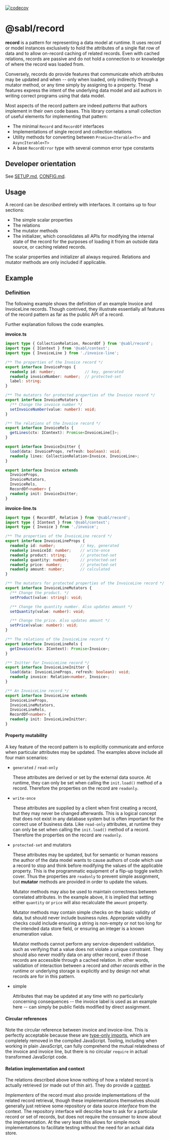 <!-- BEGIN:REMOVE_FOR_NPM -->
[![codecov](https://codecov.io/gh/libsabl/record-js/branch/main/graph/badge.svg?token=TVL1XYSJHA)](https://app.codecov.io/gh/libsabl/record-js/branch/main)
<!-- END:REMOVE_FOR_NPM -->

# @sabl/record
 
**record** is a pattern for representing a data model at runtime. It uses record or model instances exclusively to hold the attributes of a single flat row of data and to allow on-record caching of related records. Even with cached relations, records are passive and do not hold a connection to or knowledge of where the record was loaded from.

Conversely, records do provide features that communicate which attributes may be updated and when -- only when loaded, only indirectly through a mutator method, or any time simply by assigning to a property. These features express the intent of the underlying data model and aid authors in writing correct programs using that data model.

Most aspects of the record pattern are indeed *patterns* that authors implement in their own code bases. This library contains a small collection of useful elements for implementing that pattern:

- The minimal `Record` and `RecordOf` interfaces
- Implementations of single record and collection relations
- Utility methods for converting between `Promise<Iterable<T>>` and `AsyncIterable<T>`
- A base `RecordError` type with several common error type constants
  
## Developer orientation

See [SETUP.md](./docs/SETUP.md), [CONFIG.md](./docs/CONFIG.md).
<!-- END:REMOVE_FOR_NPM -->

## Usage

A record can be *described* entirely with interfaces. It contains up to four sections: 
- The simple scalar properties
- The relations
- The mutator methods
- The initializer, which consolidates all APIs for modifying the internal state of the record for the purposes of loading it from an outside data source, or caching related records.

The scalar properties and initializer all always required. Relations and mutator methods are only included if applicable.

## Example

### Definition

The following example shows the definition of an example Invoice and InvoiceLine records. Though contrived, they illustrate essentially all features of the record pattern as far as the public API of a record. 

Further explanation follows the code examples. 

<!-- Examples and description of the record *implementation* follow that. -->

**invoice.ts**
```ts
import type { CollectionRelation, RecordOf } from '@sabl/record';
import type { IContext } from '@sabl/context';
import type { InvoiceLine } from './invoice-line';

/** The properties of the Invoice record */
export interface InvoiceProps {
  readonly id: number;             // key, generated
  readonly invoiceNumber: number;  // protected-set
  label: string;
}

/** The mutators for protected properties of the Invoice record */
export interface InvoiceMutators {
  /** Change the invoice number */
  setInvoiceNumber(value: number): void;
}

/** The relations of the Invoice record */
export interface InvoiceRels {
  getLines(ctx: IContext): Promise<InvoiceLine[]>;
}

export interface InvoiceInitter {
  load(data: InvoiceProps, refresh: boolean): void;
  readonly lines: CollectionRelation<Invoice, InvoiceLine>;
}

export interface Invoice extends 
  InvoiceProps, 
  InvoiceMutators, 
  InvoiceRels, 
  RecordOf<number> {
  readonly init: InvoiceInitter;
}
```

**invoice-line.ts**
```ts
import type { RecordOf, Relation } from '@sabl/record';
import type { IContext } from '@sabl/context';
import type { Invoice } from './invoice';

/** The properties of the InvoiceLine record */
export interface InvoiceLineProps {
  readonly id: number;           // key, generated
  readonly invoiceId: number;    // write-once
  readonly product: string;      // protected-set
  readonly quantity: number;     // protected-set
  readonly price: number;        // protected-set
  readonly amount: number;       // calculated
}

/** The mutators for protected properties of the InvoiceLine record */
export interface InvoiceLineMutators {
  /** Change the product. */
  setProduct(value: string): void;

  /** Change the quantity number. Also updates amount */
  setQuantity(value: number): void;

  /** Change the price. Also updates amount */
  setPrice(value: number): void;
}

/** The relations of the InvoiceLine record */
export interface InvoiceLineRels {
  getInvoice(ctx: IContext): Promise<Invoice>;
}

/** Initter for InvoiceLine record */
export interface InvoiceLineInitter {
  load(data: InvoiceLineProps, refresh: boolean): void;
  readonly invoice: Relation<number, Invoice>;
}

/** An InvoiceLine record */
export interface InvoiceLine extends 
  InvoiceLineProps,
  InvoiceLineMutators,
  InvoiceLineRels,
  RecordOf<number> {
  readonly init: InvoiceLineInitter;
}
```

#### Property mutability

A key feature of the record pattern is to explicitly communicate and enforce when particular attributes may be updated. The examples above include all four main scenarios:

- `generated` / `read-only` 

  These attributes are derived or set by the external data source. At runtime, they can only be set when calling the `init.load()` method of a record. Therefore the properties on the record are `readonly`.

- `write-once` 
  
  These attributes are supplied by a client when first creating a record, but they may never be changed afterwards. This is a logical concept that does not exist in any database system but is often important for the correct use of business data. Like `read-only` attributes, at runtime they can only be set when calling the `init.load()` method of a record. Therefore the properties on the record are `readonly`.

- `protected-set` and mutators

  These attributes may be updated, but for semantic or human reasons the author of the data model wants to cause authors of code which use a record to stop and think before modifying the values of the applicable property. This is the programmatic equipment of a flip-up toggle switch cover. Thus the properties are `readonly` to prevent simple assignment, but **mutator** methods are provided in order to update the values.
 
  Mutator methods may also be used to maintain correctness between correlated attributes. In the example above, it is implied that setting either `quantity` or `price` will also recalculate the `amount` property.

  Mutator methods may contain simple checks on the basic validity of data, but should never include business rules. Appropriate validity checks could include ensuring a string is non-empty or not too long for the intended data store field, or ensuring an integer is a known enumeration value.

  Mutator methods cannot perform any service-dependent validation, such as verifying that a value does not violate a unique constraint. They should also never modify data on any other record, even if those records are accessible through a cached relation. In other words, validation of interaction between a record and *other records* either in the runtime or underlying storage is explicitly and by design not what records are for in this pattern.

- simple

  Attributes that may be updated at any time with no particularly concerning consequences -- the invoice label is used as an example here -- can simply be public fields modified by direct assignment.

#### Circular references

Note the circular reference between invoice and invoice-line. This is perfectly acceptable because these are [type-only imports](https://www.typescriptlang.org/docs/handbook/release-notes/typescript-3-8.html#type-only-imports-and-export), which are completely removed in the compiled JavaScript. Tooling, including when working in plain JavaScript, can fully comprehend the mutual relatedness of the invoice and invoice line, but there is no circular `require` in actual transformed JavaScript code.

#### Relation implementation and context

The relations described above know nothing of how a related record is actually retrieved (or made out of thin air). They do provide a [context](https://github.com/libsabl/patterns/blob/main/patterns/context.md). 

*Implementers* of the record must also provide implementations of the related record retrieval, though these implementations themselves should generally just retrieve some repository or data source *interface* from the context. The repository interface will describe how to ask for a particular record or set of records, but does not require the consumer to know about the implementation. At the very least this allows for simple mock implementations to facilitate testing without the need for an actual data store.
